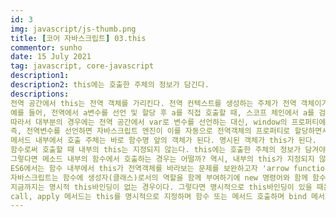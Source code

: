 ```yaml
---
id: 3
img: javascript/js-thumb.png
title: [코어 자바스크립트] 03.this
commentor: sunho
date: 15 July 2021
tag: javascript, core-javascript
description1: 
description2: this에는 호출한 주체의 정보가 담긴다.
descriptions:
전역 공간에서 this는 전역 객체를 가리킨다. 전역 컨텍스트를 생성하는 주체가 전역 객체이기 때문이다. 자바스크립트의 모든 변수는 특정 객체의 프로퍼티로서 동작한다. 따라서 전역변수를 선언하는 경우는, 자바스크립트 엔진은 이를 전역 객체의 프로퍼티로 할당한다.
예를 들어, 전역에서 a변수를 선언 및 할당 후 a를 직접 호출할 때, 스코프 체인에서 a를 검색하다가 마지막에 도달하는 전역 스코프의 LexicalEnvironment, 즉 전역객체에서 해당 프로퍼티 a를 발견해서 그 값을 반환한다. (i.e. (window.)a)
따라서 대부분의 경우에는 전역 공간에서 var로 변수를 선언하는 대신, window의 프로퍼티에 직접 할당하더라도 결과적으로 var로 선언한 것과 똑같이 작동한다. 다른 경우가 하나 있는데, 사용자가 의도치 않게 삭제하는 것을 방지하는 차원에서 마련한 delete 명령에 대한 경우다.
즉, 전역변수를 선언하면 자바스크립트 엔진이 이를 자동으로 전역객체의 프로퍼티로 할당하면서 추가적으로 해당 프로퍼티의 configureable 속성을 false로 정의하는 것이다. 이처럼 var로 선언한 전역변수와 전역객체의 프로퍼티는 호이스팅 여부 및 configurable 여부에서 차이를 보인다.
메서드 내부에서 호출 주체는 바로 함수명 앞의 객체가 된다. 명시된 객체가 this가 된다.
함수로써 호출할 때 내부의 this는 지정되지 않는다. this에는 호출한 주체의 정보가 담겨야하는데 함수로서 호출하는 것은 호출 주체를 명시하지 않고 개발자가 직접 코드에 관여해서 실행한 것이기 때문에 호출 주체의 정보를 알 수 없다. 하지만 이는 설계상 오류라는 지적이 있다.
그렇다면 메소드 내부의 함수에서 호출하는 경우는 어떨까? 역시, 내부의 this가 지정되지 않기에 global을 가리키게 된다. 따라서 메소드 내부에서 함수를 작성할 때는 우회하여 작성하고는 했다.
ES6에서는 함수 내부에서 this가 전역객체를 바라보는 문제를 보완하고자 'arrow function'을 도입하였다. arrow function은 실행 컨텍스트를 생성할 때 this 바인딩 과정 자체가 빠지게 되어, 상위 스코프의 this를 그대로 활용할 수 있다. 이 경우에는 '우회법'이 불필요하다.(ES5 환경에서는 arrow function을 사용할 수 없음)
자바스크립트는 함수에 생성자(클래스)로서의 역할을 함께 부여하기에 new 명령어와 함께 함수를 호출하면 해당 함수가 생성자로서 동작한다. 그리고 그 경우 생성자 함수 내부의 this는 새로 만들 구체적인 인스턴스 자신이 된다.
지금까지는 명시적 this바인딩이 없는 경우이다. 그렇다면 명시적으로 this바인딩이 있을 때는 어떨까?
call, apply 메서드는 this를 명시적으로 지정하며 함수 또는 메서드 호출하며 bind 메서드는 this 및 함수에 넘길 인수를 일부 지정하여 새 함수를 생성한다. 요소를 순회하며 콜백함수를 반복호출하는 메서드는 별도의 인자로 this를 받기도 한다.
---
```

